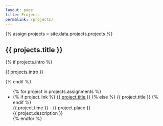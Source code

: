 ```yaml
---
layout: page
title: Projects
permalink: /projects/
---
```


{% assign projects = site.data.projects.projects %}
<section>
    <h2>{{ projects.title }}</h2>
    {% if projects.intro %}
    <div><p>{{ projects.intro }}</p></div>
    {% endif %}
    <ul>
        {% for project in projects.assignments %}
        <li>
            <span>
                {% if project.link %}
                <a href="{{ project.link }}" target="_blank">{{ project.title }}</a>
                {% else %}
                {{ project.title }}
                {% endif %}
            </span>
            <div>
                <span class="time">{{ project.time }}</span> - <span >{{ project.place }}</span>
            </div>
            <div>
                <span>{{ project.description }}</span>
            </div>
        </li>
        {% endfor %}
    </ul>
</section>
